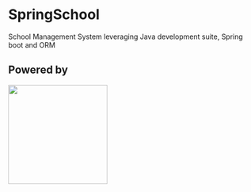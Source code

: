 # SpringSchool
<p>School Management System leveraging Java development suite, Spring boot and ORM</p>
<h2>Powered by</h2>
<img src = "https://user-images.githubusercontent.com/22525571/173241416-9580d3c4-b7a5-4102-8436-6704df7fab5c.svg" width="200" height="200">
